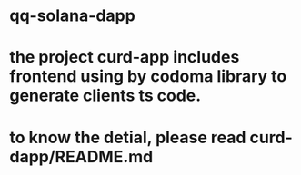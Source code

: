 # qq-solana-dapp

# the project curd-app includes frontend using by codoma library to generate clients ts code.

# to know the detial, please read curd-dapp/README.md
